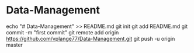 # Data-Management

echo "# Data-Management" >> README.md
git init
git add README.md
git commit -m "first commit"
git remote add origin https://github.com/vplange77/Data-Management.git
git push -u origin master
